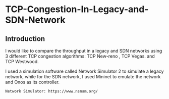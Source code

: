 # TCP-Congestion-In-Legacy-and-SDN-Network
## Introduction
I would like to compare the throughput in a legacy and SDN networks using 3 different TCP congestion algorithms: TCP New-reno , TCP Vegas. and TCP Westwood.

I used a simulation software called Network Simulator 2 to simulate a legacy network, while for the SDN network, I used Mininet to emulate the network and Onos as its controller.

```
Network Simulator: https://www.nsnam.org/
```


